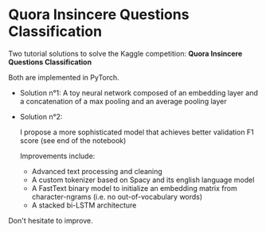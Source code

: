 # Quora Insincere Questions Classification



Two tutorial solutions to solve the Kaggle competition: **Quora Insincere Questions Classification**

Both are implemented in PyTorch.

- Solution n°1:
  A toy neural network composed of an embedding layer and a concatenation of a max pooling and an average pooling layer


- Solution n°2:

  I propose a more sophisticated model that achieves better validation F1 score (see end of the notebook)
  
  Improvements include:

  - Advanced text processing and cleaning
  - A custom tokenizer based on Spacy and its english language model
  - A FastText binary model to initialize an embedding matrix from character-ngrams (i.e. no out-of-vocabulary words)
  - A stacked bi-LSTM architecture

Don't hesitate to improve.
